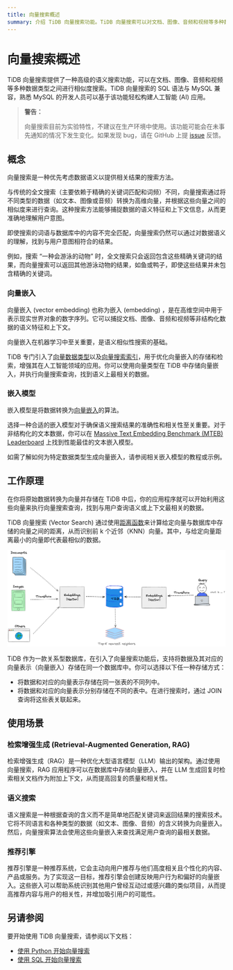 ```yaml
---
title: 向量搜索概述
summary: 介绍 TiDB 向量搜索功能。TiDB 向量搜索可以对文档、图像、音频和视频等多种数据类型进行语义搜索。
---
```


# 向量搜索概述

TiDB 向量搜索提供了一种高级的语义搜索功能，可以在文档、图像、音频和视频等多种数据类型之间进行相似度搜索。TiDB 向量搜索的 SQL 语法与 MySQL 兼容，熟悉 MySQL 的开发人员可以基于该功能轻松构建人工智能 (AI) 应用。

> **警告：**
>
> 向量搜索目前为实验特性，不建议在生产环境中使用。该功能可能会在未事先通知的情况下发生变化。如果发现 bug，请在 GitHub 上提 [issue](https://github.com/pingcap/tidb/issues) 反馈。

## 概念

向量搜索是一种优先考虑数据语义以提供相关结果的搜索方法。

与传统的全文搜索（主要依赖于精确的关键词匹配和词频）不同，向量搜索通过将不同类型的数据（如文本、图像或音频）转换为高维向量，并根据这些向量之间的相似度来进行查询。这种搜索方法能够捕捉数据的语义特征和上下文信息，从而更准确地理解用户意图。

即使搜索的词语与数据库中的内容不完全匹配，向量搜索仍然可以通过对数据语义的理解，找到与用户意图相符合的结果。

例如，搜索 “一种会游泳的动物” 时，全文搜索只会返回包含这些精确关键词的结果，而向量搜索可以返回其他游泳动物的结果，如鱼或鸭子，即使这些结果并未包含精确的关键词。

### 向量嵌入

向量嵌入 (vector embedding) 也称为嵌入 (embedding) ，是在高维空间中用于表示现实世界对象的数字序列。它可以捕捉文档、图像、音频和视频等非结构化数据的语义特征和上下文。

向量嵌入在机器学习中至关重要，是语义相似性搜索的基础。

TiDB 专门引入了[向量数据类型](/vector-search/vector-search-data-types.md)以及[向量搜索索引](/vector-search/vector-search-index.md)，用于优化向量嵌入的存储和检索，增强其在人工智能领域的应用。你可以使用向量类型在 TiDB 中存储向量嵌入，并执行向量搜索查询，找到语义上最相关的数据。

### 嵌入模型

嵌入模型是将数据转换为[向量嵌入](#向量嵌入)的算法。

选择一种合适的嵌入模型对于确保语义搜索结果的准确性和相关性至关重要。对于非结构化的文本数据，你可以在 [Massive Text Embedding Benchmark (MTEB) Leaderboard](https://huggingface.co/spaces/mteb/leaderboard) 上找到性能最佳的文本嵌入模型。

如需了解如何为特定数据类型生成向量嵌入，请参阅相关嵌入模型的教程或示例。

## 工作原理

在你将原始数据转换为向量并存储在 TiDB 中后，你的应用程序就可以开始利用这些向量来执行向量搜索查询，找到与用户查询语义或上下文最相关的数据。

TiDB 向量搜索 (Vector Search) 通过使用[距离函数](/vector-search/vector-search-functions-and-operators.md)来计算给定向量与数据库中存储的向量之间的距离，从而识别前 k 个近邻（KNN）向量。其中，与给定向量距离最小的向量即代表最相似的数据。

![The Schematic TiDB Vector Search](/media/vector-search/embedding-search.png)

TiDB 作为一款关系型数据库，在引入了向量搜索功能后，支持将数据及其对应的向量表示（向量嵌入）存储在同一个数据库中。你可以选择以下任一种存储方式：

- 将数据和对应的向量表示存储在同一张表的不同列中。
- 将数据和对应的向量表示分别存储在不同的表中。在进行搜索时，通过 JOIN 查询将这些表关联起来。

## 使用场景

### 检索增强生成 (Retrieval-Augmented Generation, RAG)

检索增强生成（RAG）是一种优化大型语言模型（LLM）输出的架构。通过使用向量搜索，RAG 应用程序可以在数据库中存储向量嵌入，并在 LLM 生成回复时检索相关文档作为附加上下文，从而提高回复的质量和相关性。

### 语义搜索

语义搜索是一种根据查询的含义而不是简单地匹配关键词来返回结果的搜索技术。它将不同语言和各种类型的数据（如文本、图像、音频）的含义转换为向量嵌入。然后，向量搜索算法会使用这些向量嵌入来查找满足用户查询的最相关数据。

### 推荐引擎

推荐引擎是一种推荐系统，它会主动向用户推荐与他们高度相关且个性化的内容、产品或服务。为了实现这一目标，推荐引擎会创建反映用户行为和偏好的向量嵌入。这些嵌入可以帮助系统识别其他用户曾经互动过或感兴趣的类似项目，从而提高推荐内容与用户的相关性，并增加吸引用户的可能性。

## 另请参阅

要开始使用 TiDB 向量搜索，请参阅以下文档：

- [使用 Python 开始向量搜索](/vector-search/vector-search-get-started-using-python.md)
- [使用 SQL 开始向量搜索](/vector-search/vector-search-get-started-using-sql.md)